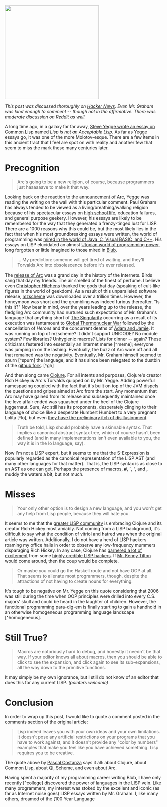 <img src="http://blog.fogus.me/wp-content/uploads/2009/02/tinrobot-300x300.jpg" alt="" title="tinrobot" width="300" height="300" class="aligncenter size-medium wp-image-4598" />

*This post was discussed thoroughly  on [Hacker News](http://news.ycombinator.com/item?id=470254).  Even Mr. Graham was kind enough to comment -- though not in the affirmative.  There was moderate discussion on [Reddit](http://www.reddit.com/r/programming/comments/7vgho/yegge_clojure_arc_and_lolita/) as well.*  

A long time ago, in a galaxy far far away, [Steve Yegge wrote an essay on Common Lisp](http://steve-yegge.blogspot.com/2006/04/lisp-is-not-acceptable-lisp.html) named *Lisp is not an Acceptable Lisp*.  As far as Yegge essays go, it was one of the more Molotov-esque.  There are a few items in this ancient tract that I feel are spot on with reality and another few that seem to miss the mark these many centuries later. 

Precognition
===============

> Arc's going to be a new religion, of course, because programmers just haaaaaave to make it that way.

Looking back on the reaction to the [announcement of Arc](http://www.paulgraham.com/arcll1.html), Yegge was reading the writing on the wall with this particular comment.  Paul Graham has always tended to be viewed as a living/breathing/walking religion because of his spectacular essays on [high school life](http://www.paulgraham.com/nerds.html), education failures, and general purpose geekery.  However, his essays are likely to be remembered for the way that they generated a frenzy-tinged lust for LISP.  There are a 1000 reasons why this could be, but the most likely lies in the fact that when his most groundbreaking essays were written, the world of programming was [mired in the world of Java, C, Visual BASIC, and C++](http://www.tiobe.com/index.php/content/paperinfo/tpci/index.html).  His essays on LISP elucidated an almost [Utopian world of programming power](http://www.paulgraham.com/avg.html), long forgotten or little imagined to those mired in [Blub](http://en.wikipedia.org/wiki/Paul_Graham#Blub).  

> ... My prediction: someone will get tired of waiting, and they'll Torvalds Arc into obsolescence before it's ever released.

The [release of Arc](http://paulgraham.com/arc0.html) was a grand day in the history of the Internets.  Birds sang that day my friends.  The air smelled of the finest of perfume.  I believe even [Christopher Hitchens](http://en.wikipedia.org/wiki/Christopher_Hitchens) thanked the gods that day (speaking of cult-like figures in the world of geekdom).  As a result of this unparalleled software release, [mzscheme](http://www.plt-scheme.org/) was downloaded over a trillion times.  However, the honeymoon was short and the grumbling was indeed furious thereafter.  "Is this it?"  Now bear in mind, over the years leading up to the release, the fledgling Arc community had nurtured such expectations of Mr. Graham's language that anything short of [The Singularity](http://singinst.org) occurring as a result of its execution was tantamount to [Global Thermonuclear War](http://www.mgm.com/title_title.php?title_star=WARGAMES) followed by the cancellation of *Heroes* and the concurrent deaths of [Adam and Jamie](http://dsc.discovery.com/fansites/mythbusters/mythbusters.html).  It was running on top of mzscheme?  It didn't support UNICODE?  No module system?  Few libraries?  Unhygienic macros?  Lists for dinner -- again?  These criticisms festered into essentially an Internet meme [^meme]; everyone was jumping in on the lashing.  Eventually, the buzz of Arc wore off and all that remained was the negativity.  Eventually, Mr. Graham himself seemed to spurn [^spurn] the language, and it has since been relegated to the dustbin of the [github fork](http://github.com/languages/Arc).  [^gh]

And then along came [Clojure](http://clojure.org).  For all intents and purposes, Clojure's creator Rich Hickey **is** Arc's Torvalds quipped on by Mr. Yegge.  Adding powerful namespacing coupled with the fact that it's built on top of the JVM dispels the questions and gripes aimed at Arc from the start.  Any momentum that Arc may have gained from its release and subsequently maintained once the love affair ended was squashed under the heel of the Clojure juggernaut.  Sure, Arc still has its proponents, desperately clinging to their language of choice like a desperate Humbert Humbert to a very pregnant Lolita [^lo], but even [they have the preliminary itch of disillusionment](http://news.ycombinator.com/item?id=446238).  

> Truth be told, Lisp should probably have a skinnable syntax. That implies a canonical abstract syntax tree, which of course hasn't been defined (and in many implementations isn't even available to you, the way it is in the Io language, say). 

Now I'm not a LISP expert, but it seems to me that the S-Expression is popularly regarded as the canonical representation of the LISP AST (and many other languages for that matter).  That is, the LISP syntax is as close to an AST as one can get.  Perhaps the presence of macros, **#**, **`**, **'**, and **,** muddy the waters a bit, but not much.

Misses
=======

> Your only other option is to design a new language, and you won't get any help from Lisp people, because they will hate you.

It seems to me that the [greater LISP community](http://www.infoq.com/oopsla) is embracing Clojure and its creator Rich Hickey most amiably.  Not coming from a LISP background, it's difficult to say what the condition of vitriol and hatred was when the original article was written.  Additionally, I do not have a herd of LISP hackers roaming my office halls in order to observe any low-frequency mummers disparaging Rich Hickey.  In any case, Clojure has [garnered a lot of excitement](http://danweinreb.org/blog/software-technologies-that-i-must-learn) from some [highly credible LISP hackers](http://bc.tech.coop/blog/081023.html).  If [Mr. Kenny Tilton](http://smuglispweeny.blogspot.com/) would come around, then the coup would be complete.  

> Or maybe you could go the Haskell route and not have OOP at all. That seems to alienate most programmers, though, despite the attractions of not having to create nouns for everything.

It's tough to be negative on Mr. Yegge on this quote considering that 2006 was still during the time when OOP principles were drilled into every C.S. majors' skull and could be heard in the laughter of children.  However, the functional programming para-dig-em is finally starting to gain a handhold in an otherwise homogeneous programming language landscape [^homogeneous].  


Still True?
==========

> Macros are notoriously hard to debug, and honestly it needn't be that way. If your editor knows all about macros, then you should be able to click to see the expansion, and click again to see its sub-expansions, all the way down to the primitive functions.

It may simply be my own ignorance, but I still do not know of an editor that does this for any current LISP.  *(pointers welcome)*

Conclusion
==========

In order to wrap up this post, I would like to quote a comment posted in the comments section of the original article:

> Lisp indeed leaves you with your own ideas and your own limitations. It doesn't pose any artificial restrictions on your programs that you have to work against, and it doesn't provide any "color by numbers" examples that make you feel like you have achieved something. Lisp requires you to be creative.

The quote above by [Pascal Costanza](http://p-cos.net/) says it all: about Clojure, about Common Lisp, about [Qi](http://www.lambdassociates.org/), Scheme, and even about Arc.

Having spent a majority of my programming career writing Blub, I have only recently [^college] discovered the power of languages in the LISP vein.  Like many programmers, my interest was stoked by the excellent and iconic (as far as Internet noise goes) LISP essays written by Mr. Graham.  I, like many others, dreamed of the [100 Year Language